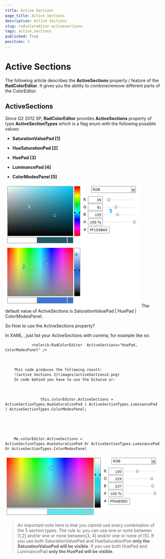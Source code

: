 ```yaml
---
title: Active Sections
page_title: Active Sections
description: Active Sections
slug: radcoloreditor-activesections
tags: active,sections
published: True
position: 3
---
```


# Active Sections



The following article describes the __ActiveSections__ property / feature of the __RadColorEditor__. It gives you the ability to combine/remove different parts of the ColorEditor.

## ActiveSections

Since Q2 2012 SP, __RadColorEditor__ provides __ActiveSections__ property of type __ActiveSectionTypes__ which is a flag enum with the following possible values:
        
			

* __SaturationValuePad [1]__

* __HueSaturationPad [2]__

* __HuePad [3]__

* __LuminancePad [4]__

* __ColorModesPanel [5]__

![active Sections](images/activeSections.png)
		The default value of ActiveSections is SaturationValuePad | HuePad | ColorModesPanel.
		

So How to use the ActiveSections property?
		

In XAML , just list your ActiveSections with comma, for example like so:
		

	
				<telerik:RadColorEditor  ActiveSections="HuePad, ColorModesPanel" />
		


		This code produces the following result:
		![active Sections 2](images/activeSections2.png)
		In code behind you have to use the bitwise or:
		

	
					this.colorEditor.ActiveSections = ActiveSectionTypes.HueSaturationPad | ActiveSectionTypes.LuminancePad | ActiveSectionTypes.ColorModesPanel;
		



	
		Me.colorEditor.ActiveSections = ActiveSectionTypes.HueSaturationPad Or ActiveSectionTypes.LuminancePad Or ActiveSectionTypes.ColorModesPanel
		

![active Sections 3](images/activeSections3.png)

>An important note here is that you cannot use every combination of the 5 section types.
		  The rule is: you can use one or none between [1,2] and/or one or none between[3, 4] and/or one or none of [5].
		  If you use both SaturationValuePad and HueSaturationPan __only the SaturationValuaPad will be visible__.
		  If you use both HuePad and LuminancePad __only the HuePad will be visible__.

